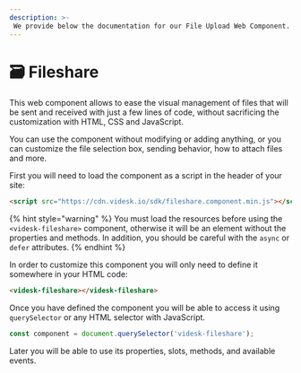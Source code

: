 ```yaml
---
description: >-
 We provide below the documentation for our File Upload Web Component.
---
```


# 🗃 Fileshare

This web component allows to ease the visual management of files that will be sent and received with just a few lines of code, without sacrificing the customization with HTML, CSS and JavaScript.

You can use the component without modifying or adding anything, or you can customize the file selection box, sending behavior, how to attach files and more.

First you will need to load the component as a script in the header of your site:

```html
<script src="https://cdn.videsk.io/sdk/fileshare.component.min.js"></script>
```

{% hint style="warning" %}
You must load the resources before using the `<videsk-fileshare>` component, otherwise it will be an element without the properties and methods. In addition, you should be careful with the `async` or `defer` attributes.
{% endhint %}

In order to customize this component you will only need to define it somewhere in your HTML code:

```html
<videsk-fileshare></videsk-fileshare>
```

Once you have defined the component you will be able to access it using `querySelector` or any HTML selector with JavaScript.

```javascript
const component = document.querySelector('videsk-fileshare');
```

Later you will be able to use its properties, slots, methods, and available events.